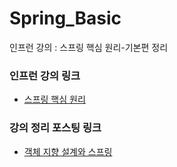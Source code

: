 # Spring_Basic

인프런 강의 : 스프링 핵심 원리-기본편 정리 

### 인프런 강의 링크
- [스프링 핵심 원리](https://www.inflearn.com/course/%EC%8A%A4%ED%94%84%EB%A7%81-%ED%95%B5%EC%8B%AC-%EC%9B%90%EB%A6%AC-%EA%B8%B0%EB%B3%B8%ED%8E%B8/dashboard)

### 강의 정리 포스팅 링크
- [객체 지향 설계와 스프링](https://sunbchoi.tistory.com/7)
